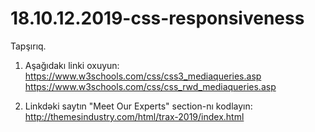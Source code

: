 # 18.10.12.2019-css-responsiveness

Tapşırıq.

  1. Aşağıdakı linki oxuyun:  
     https://www.w3schools.com/css/css3_mediaqueries.asp     
     https://www.w3schools.com/css/css_rwd_mediaqueries.asp
     
  2. Linkdəki saytın "Meet Our Experts" section-nı kodlayın:  
     http://themesindustry.com/html/trax-2019/index.html
